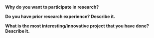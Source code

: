 
**Why do you want to participate in research?**



**Do you have prior research experience? Describe it.**



**What is the most interesting/innovative project that you have done? Describe it.**
